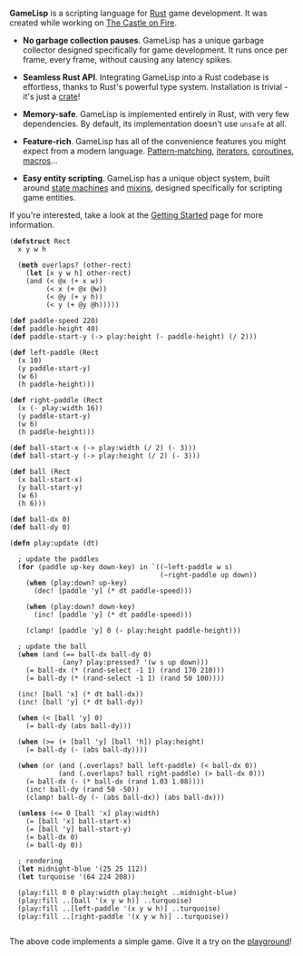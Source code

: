 **GameLisp** is a scripting language for [Rust](https://rust-lang.org) game development. It was 
created while working on [The&nbsp;Castle&nbsp;on&nbsp;Fire](tcof/).

- **No garbage collection pauses**. GameLisp has a unique garbage collector designed specifically 
  for game development. It&nbsp;runs once per frame, every frame, without causing any latency 
  spikes.

- **Seamless Rust API**. Integrating GameLisp into a Rust codebase is effortless, thanks to
  Rust's powerful type system. Installation is trivial - it's just a 
  [crate](https://crates.io/crates/glsp/)!

- **Memory-safe**. GameLisp is implemented entirely in Rust, with very few dependencies. 
  By&nbsp;default, its implementation doesn't use `unsafe` at all.

- **Feature-rich**. GameLisp has all of the convenience features you might expect from&nbsp;a 
  modern language. [Pattern&#8209;matching](reference/patterns.html), 
  [iterators](reference/iterators.html), [coroutines](reference/coroutines.html), 
  [macros](reference/macros.html)...

- **Easy entity scripting**. GameLisp has a unique object system, built around 
  [state&nbsp;machines](reference/state-machines.html) and [mixins](reference/code-reuse.html),
  designed specifically for scripting game entities.

If you're interested, take a look at the [Getting Started](reference/overview.html) page for 
more information.

<pre><code>(<b>defstruct</b> Rect
  x y w h

  (<b>meth</b> overlaps? (other-rect)
    (<b>let</b> [x y w h] other-rect)
    (and (< @x (+ x w))
         (< x (+ @x @w))
         (< @y (+ y h))
         (< y (+ @y @h)))))

(<b>def</b> paddle-speed 220)
(<b>def</b> paddle-height 40)
(<b>def</b> paddle-start-y (-> play:height (- paddle-height) (/ 2)))

(<b>def</b> left-paddle (Rect
  (x 10)
  (y paddle-start-y)
  (w 6)
  (h paddle-height)))

(<b>def</b> right-paddle (Rect
  (x (- play:width 16)) 
  (y paddle-start-y)
  (w 6)
  (h paddle-height)))

(<b>def</b> ball-start-x (-> play:width (/ 2) (- 3)))
(<b>def</b> ball-start-y (-> play:height (/ 2) (- 3)))

(<b>def</b> ball (Rect
  (x ball-start-x)
  (y ball-start-y)
  (w 6)
  (h 6)))

(<b>def</b> ball-dx 0)
(<b>def</b> ball-dy 0)

(<b>defn</b> play:update (dt)

  ; update the paddles
  (<b>for</b> (paddle up-key down-key) in `((~left-paddle w s)
                                     (~right-paddle up down))
    (<b>when</b> (play:down? up-key)
      (dec! [paddle 'y] (* dt paddle-speed)))

    (<b>when</b> (play:down? down-key)
      (inc! [paddle 'y] (* dt paddle-speed)))

    (clamp! [paddle 'y] 0 (- play:height paddle-height)))

  ; update the ball
  (<b>when</b> (and (== ball-dx ball-dy 0)
             (any? play:pressed? '(w s up down)))
    (= ball-dx (* (rand-select -1 1) (rand 170 210)))
    (= ball-dy (* (rand-select -1 1) (rand 50 100))))

  (inc! [ball 'x] (* dt ball-dx))
  (inc! [ball 'y] (* dt ball-dy))

  (<b>when</b> (< [ball 'y] 0)
    (= ball-dy (abs ball-dy)))

  (<b>when</b> (>= (+ [ball 'y] [ball 'h]) play:height)
    (= ball-dy (- (abs ball-dy))))

  (<b>when</b> (or (and (.overlaps? ball left-paddle) (< ball-dx 0))
            (and (.overlaps? ball right-paddle) (> ball-dx 0)))
    (= ball-dx (- (* ball-dx (rand 1.03 1.08))))
    (inc! ball-dy (rand 50 -50))
    (clamp! ball-dy (- (abs ball-dx)) (abs ball-dx)))

  (<b>unless</b> (<= 0 [ball 'x] play:width)
    (= [ball 'x] ball-start-x)
    (= [ball 'y] ball-start-y)
    (= ball-dx 0)
    (= ball-dy 0))

  ; rendering
  (<b>let</b> midnight-blue '(25 25 112))
  (<b>let</b> turquoise '(64 224 208))

  (play:fill 0 0 play:width play:height ..midnight-blue)
  (play:fill ..[ball '(x y w h)] ..turquoise)
  (play:fill ..[left-paddle '(x y w h)] ..turquoise)
  (play:fill ..[right-paddle '(x y w h)] ..turquoise))

</code></pre>

The above code implements a simple game. Give it a try on the [playground](playground/#tennis)!
